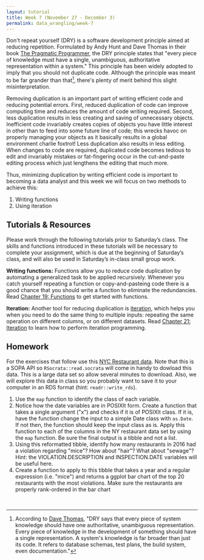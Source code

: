 ```yaml
---
layout: tutorial
title: Week 7 (November 27 - December 3)
permalink: data_wrangling/week-7
---
```


Don't repeat yourself (DRY) is a software development principle aimed at reducing repetition. Formulated by Andy Hunt and Dave Thomas in their book [The Pragmatic Programmer](http://www.amazon.com/Pragmatic-Programmer-Journeyman-Master/dp/020161622X/ref=sr_1_1?s=books&ie=UTF8&qid=1456066112&sr=1-1&keywords=the+pragmatic+programmer), the DRY principle states that "every piece of knowledge must have a single, unambiguous, authoritative representation within a system." This principle has been widely adopted to imply that you should not duplicate code. Although the principle was meant to be far grander than that[^footnote], there's plenty of merit behind this slight misinterpretation.

Removing duplication is an important part of writing efficient code and reducing potential errors. First, reduced duplication of code can improve computing time and reduces the amount of code writing required. Second, less duplication results in less creating and saving of unnecessary objects. Inefficient code invariably creates copies of objects you have little interest in other than to feed into some future line of code; this wrecks havoc on properly managing your objects as it basically results in a global environment charlie foxtrot! Less duplication also results in less editing. When changes to code are required, duplicated code becomes tedious to edit and invariably mistakes or fat-fingering occur in the cut-and-paste editing process which just lengthens the editing that much more.

Thus, minimizing duplication by writing efficient code is important to becoming a data analyst and this week we will focus on two methods to achieve this:

1. Writing functions
2. Using iteration


## Tutorials & Resources

Please work through the following tutorials prior to Saturday’s class. The skills and functions introduced in these tutorials will be necessary to complete your assignment, which is due at the beginning of Saturday’s class, and will also be used in Saturday’s in-class small group work.

**Writing functions:** Functions allow you to reduce code duplication by automating a generalized task to be applied recursively. Whenever you catch yourself repeating a function or copy-and-pasteing code there is a good chance that you should write a function to eliminate the redundancies. Read [Chapter 19: Functions](http://r4ds.had.co.nz/functions.html) to get started with functions.

**Iteration:**  Another tool for reducing duplication is <u>iteration</u>, which helps you when you need to do the same thing to multiple inputs: repeating the same operation on different columns, or on different datasets. Read [Chapter 21: Iteration](http://r4ds.had.co.nz/iteration.html) to learn how to perform iteration programming.

## Homework

For the exercises that follow use this [NYC Restaurant data](https://nycopendata.socrata.com/Health/DOHMH-New-York-City-Restaurant-Inspection-Results/xx67-kt59).  Note that this is a SOPA API so `RSocrata::read.socrata` will come in handy to dowload this data. This is a large data set so allow several minutes to download.  Also, we will explore this data in class so you probably want to save it to your computer in an RDS format (hint: `readr::write_rds`).

1. Use the `map` function to identify the class of each variable.
2. Notice how the date variables are in POSIXlt form. Create a function that takes a single argument ("x") and checks if it is of POSIXlt class.  If it is, have the function change the input to a simple Date class with `as.Date`. If not then, the function should keep the input class as is. Apply this function to each of the columns in the NY restaurant data set by using the `map` function. Be sure the final output is a tibble and not a list.
3. Using this reformatted tibble, identify how many restaurants in 2016 had a violation regarding "mice"? How about "hair"? What about "sewage"? Hint: the VIOLATION.DESCRIPTION and INSPECTION.DATE variables will be useful here.
4. Create a function to apply to this tibble that takes a year and a regular expression (i.e. "mice") and returns a ggplot bar chart of the top 20 restaurants with the most violations. Make sure the restaurants are properly rank-ordered in the bar chart



<br>




[^footnote]: According to [Dave Thomas](http://www.artima.com/intv/dry.html), "DRY says that every piece of system knowledge should have one authoritative, unambiguous representation. Every piece of knowledge in the development of something should have a single representation. A system's knowledge is far broader than just its code. It refers to database schemas, test plans, the build system, even documentation."

